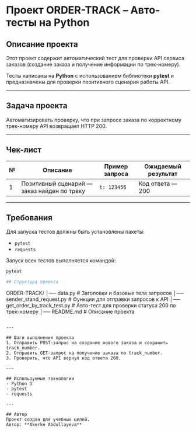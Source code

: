 # Проект ORDER-TRACK – Авто-тесты на Python

## Описание проекта
Этот проект содержит автоматический тест для проверки API сервиса заказов (создание заказа и получение информации по трек-номеру).

Тесты написаны на **Python** с использованием библиотеки **pytest** и предназначены для проверки позитивного сценария работы API.

---

## Задача проекта
Автоматизировать проверку, что при запросе заказа по корректному трек-номеру API возвращает HTTP 200.

---

## Чек-лист
| №  | Описание                                 | Пример запроса | Ожидаемый результат |
|----|------------------------------------------|----------------|----------------------|
| 1  | Позитивный сценарий — заказ найден по треку | `t: 123456`    | Код ответа — 200 |

---

## Требования
Для запуска тестов должны быть установлены пакеты:
- `pytest`
- `requests`

Запуск всех тестов выполняется командой:

```bash
pytest

## Структура проекта

```
ORDER-TRACK/
│── data.py                   # Заголовки и базовые тела запросов
│── sender_stand_request.py   # Функции для отправки запросов к API
│── get_order_by_track_test.py # Авто-тест для проверки статуса 200 по трек-номеру
│── README.md                 # Описание проекта
```

---

## Шаги выполнения проекта
1. Отправить POST-запрос на создание нового заказа и сохранить track_number.
2. Отправить GET-запрос на получение заказа по track_number.
3. Проверить, что API вернул код ответа 200.

---

## Используемые технологии
- Python 3
- pytest
- requests

---

## Автор
Проект создан для учебных целей.  
Автор: **Akerke Abdullayeva**